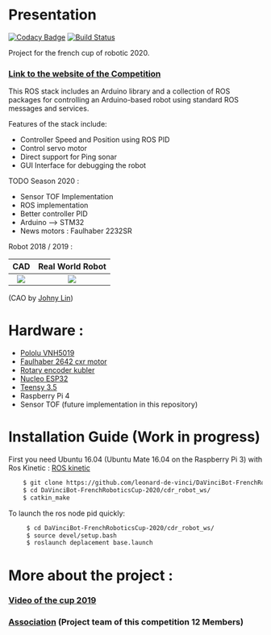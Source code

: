 

# Presentation

[![Codacy Badge](https://api.codacy.com/project/badge/Grade/7a324ed61b8f4c49ad23716e1b8748e5)](https://www.codacy.com?utm_source=github.com&amp;utm_medium=referral&amp;utm_content=leonard-de-vinci/DaVinciBot-FrenchRoboticsCup-2020&amp;utm_campaign=Badge_Grade)  [![Build Status](https://travis-ci.com/leonard-de-vinci/DaVinciBot-FrenchRoboticsCup-2020.svg?token=zyxpWbzFhQ63qqpwHDuU&branch=master)](https://travis-ci.com/leonard-de-vinci/DaVinciBot-FrenchRoboticsCup-2020)

Project for the french cup of robotic 2020. 

### **[Link to the website of the Competition](https://www.coupederobotique.fr/lacoupe/)**

This ROS stack includes an Arduino library and a collection of ROS packages for controlling an Arduino-based robot using standard ROS messages and services.

Features of the stack include:
- Controller Speed and Position using ROS PID 
- Control servo motor
- Direct support for Ping sonar
- GUI Interface for debugging the robot 

TODO Season 2020 : 
- Sensor TOF Implementation
- ROS implementation
- Better controller PID
- Arduino --> STM32
- News motors : Faulhaber 2232SR

Robot 2018 / 2019 : 

CAD            |  Real World Robot
:-------------------------:|:-------------------------:
![](https://drive.google.com/uc?export=view&id=14yUv0oozU9kfYxgreVPyoaeZGb_iP_uA)|![](https://drive.google.com/uc?export=view&id=1oBAcLtg5taiQcZHmCrrc9515JcSd4qq-)

(CAO by [Johny Lin](https://github.com/JohnySparkFall))


# Hardware : 

- [Pololu VNH5019](http://www.pololu.com/catalog/product/2502) 
- [Faulhaber 2642 cxr motor](https://www.faulhaber.com/fr/produits/series/2642cxr/)
- [Rotary encoder kubler](https://www.kuebler.com/en/products/measurement/encoders/product-finder/product-details/2400)
- [Nucleo ESP32](https://www.st.com/en/evaluation-tools/nucleo-f401re.html)
- [Teensy 3.5](https://www.gotronic.fr/art-carte-teensy-3-5-25425.html)
- Raspberry Pi 4
- Sensor TOF (future implementation in this repository)

# Installation Guide (Work in progress) 

First you need Ubuntu 16.04 (Ubuntu Mate 16.04 on the Raspberry Pi 3) with Ros Kinetic : [ROS kinetic](http://wiki.ros.org/kinetic)
```bash
    $ git clone https://github.com/leonard-de-vinci/DaVinciBot-FrenchRoboticsCup-2020.git
    $ cd DaVinciBot-FrenchRoboticsCup-2020/cdr_robot_ws/
    $ catkin_make
```

To launch the ros node pid quickly: 

```bash    
     $ cd DaVinciBot-FrenchRoboticsCup-2020/cdr_robot_ws/
     $ source devel/setup.bash
     $ roslaunch deplacement base.launch
```
    
# More about the project :
### **[Video of the cup 2019](https://www.youtube.com/watch?v=CekWTSOTMr8)**
### **[Association](http://davincibot.org/) (Project team of this competition 12 Members)**



